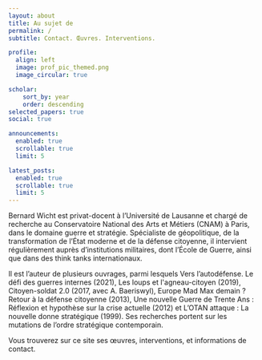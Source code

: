 ```yaml
---
layout: about
title: Au sujet de
permalink: /
subtitle: Contact. Œuvres. Interventions.

profile:
  align: left
  image: prof_pic_themed.png
  image_circular: true

scholar:
    sort_by: year
    order: descending
selected_papers: true
social: true

announcements:
  enabled: true
  scrollable: true
  limit: 5

latest_posts:
  enabled: true
  scrollable: true
  limit: 5
---
```


Bernard Wicht est privat-docent à l’Université de Lausanne et chargé de recherche au Conservatoire National des Arts et Métiers (CNAM) à Paris, dans le domaine guerre et stratégie. Spécialiste de géopolitique, de la transformation de l’État moderne et de la défense citoyenne, il intervient régulièrement auprès d’institutions militaires, dont l’École de Guerre, ainsi que dans des think tanks internationaux.

Il est l’auteur de plusieurs ouvrages, parmi lesquels Vers l’autodéfense. Le défi des guerres internes (2021), Les loups et l'agneau-citoyen (2019), Citoyen-soldat 2.0 (2017, avec A. Baeriswyl), Europe Mad Max demain ? Retour à la défense citoyenne (2013), Une nouvelle Guerre de Trente Ans : Réflexion et hypothèse sur la crise actuelle (2012) et L’OTAN attaque : La nouvelle donne stratégique (1999). Ses recherches portent sur les mutations de l’ordre stratégique contemporain.

Vous trouverez sur ce site ses œuvres, interventions, et informations de contact.
